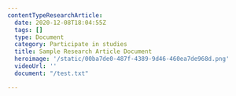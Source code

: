 ```yaml
---
contentTypeResearchArticle:
  date: 2020-12-08T18:04:55Z
  tags: []
  type: Document
  category: Participate in studies
  title: Sample Research Article Document
  heroimage: '/static/00ba7de0-487f-4389-9d46-460ea7de968d.png'
  videoUrl: ''
  document: "/test.txt"

---
```

